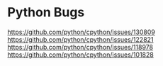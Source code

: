 ﻿# Python Bugs
https://github.com/python/cpython/issues/130809
https://github.com/python/cpython/issues/122821
https://github.com/python/cpython/issues/118978
https://github.com/python/cpython/issues/101828

